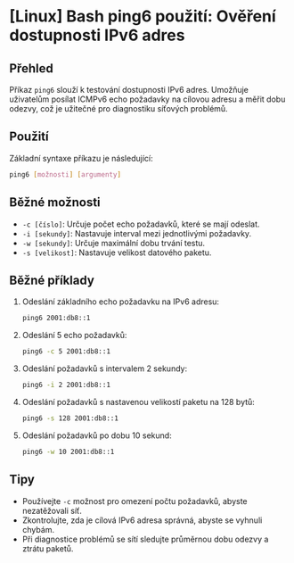 # [Linux] Bash ping6 použití: Ověření dostupnosti IPv6 adres

## Přehled
Příkaz `ping6` slouží k testování dostupnosti IPv6 adres. Umožňuje uživatelům posílat ICMPv6 echo požadavky na cílovou adresu a měřit dobu odezvy, což je užitečné pro diagnostiku síťových problémů.

## Použití
Základní syntaxe příkazu je následující:

```bash
ping6 [možnosti] [argumenty]
```

## Běžné možnosti
- `-c [číslo]`: Určuje počet echo požadavků, které se mají odeslat.
- `-i [sekundy]`: Nastavuje interval mezi jednotlivými požadavky.
- `-w [sekundy]`: Určuje maximální dobu trvání testu.
- `-s [velikost]`: Nastavuje velikost datového paketu.

## Běžné příklady
1. Odeslání základního echo požadavku na IPv6 adresu:
   ```bash
   ping6 2001:db8::1
   ```

2. Odeslání 5 echo požadavků:
   ```bash
   ping6 -c 5 2001:db8::1
   ```

3. Odeslání požadavků s intervalem 2 sekundy:
   ```bash
   ping6 -i 2 2001:db8::1
   ```

4. Odeslání požadavků s nastavenou velikostí paketu na 128 bytů:
   ```bash
   ping6 -s 128 2001:db8::1
   ```

5. Odeslání požadavků po dobu 10 sekund:
   ```bash
   ping6 -w 10 2001:db8::1
   ```

## Tipy
- Používejte `-c` možnost pro omezení počtu požadavků, abyste nezatěžovali síť.
- Zkontrolujte, zda je cílová IPv6 adresa správná, abyste se vyhnuli chybám.
- Při diagnostice problémů se sítí sledujte průměrnou dobu odezvy a ztrátu paketů.